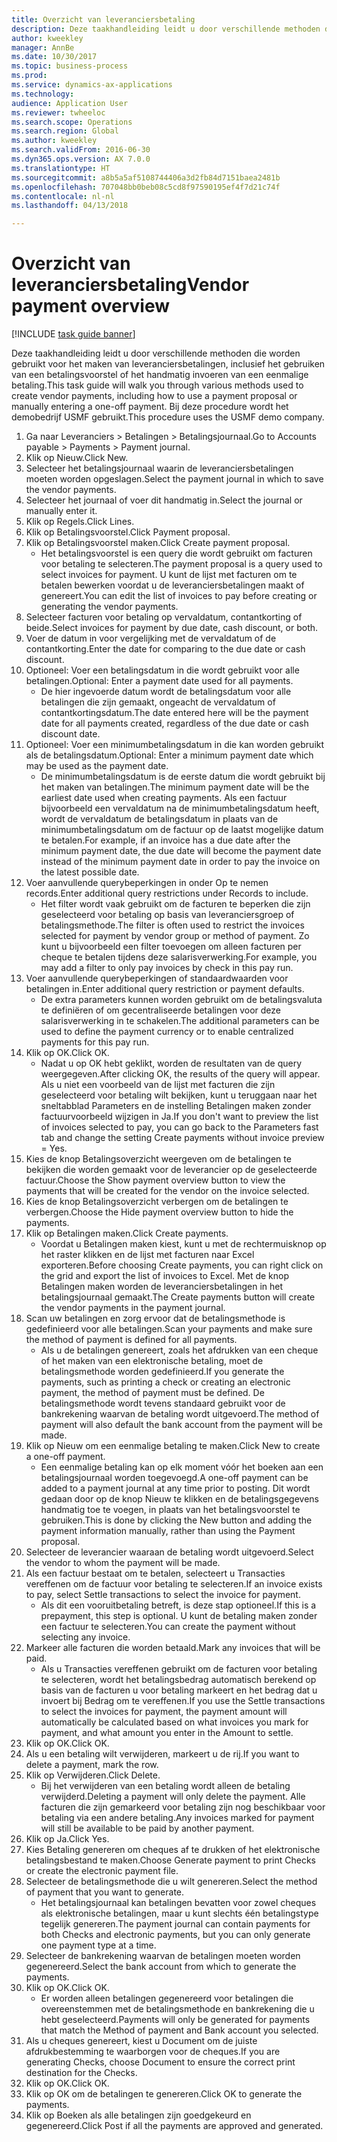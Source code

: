 ```yaml
--- 
title: Overzicht van leveranciersbetaling
description: Deze taakhandleiding leidt u door verschillende methoden die worden gebruikt voor het maken van leveranciersbetalingen, inclusief het gebruiken van een betalingsvoorstel of het handmatig invoeren van een eenmalige betaling.
author: kweekley
manager: AnnBe
ms.date: 10/30/2017
ms.topic: business-process
ms.prod: 
ms.service: dynamics-ax-applications
ms.technology: 
audience: Application User
ms.reviewer: twheeloc
ms.search.scope: Operations
ms.search.region: Global
ms.author: kweekley
ms.search.validFrom: 2016-06-30
ms.dyn365.ops.version: AX 7.0.0
ms.translationtype: HT
ms.sourcegitcommit: a8b5a5af5108744406a3d2fb84d7151baea2481b
ms.openlocfilehash: 707048bb0beb08c5cd8f97590195ef4f7d21c74f
ms.contentlocale: nl-nl
ms.lasthandoff: 04/13/2018

---
```

# <a name="vendor-payment-overview"></a><span data-ttu-id="a7e20-103">Overzicht van leveranciersbetaling</span><span class="sxs-lookup"><span data-stu-id="a7e20-103">Vendor payment overview</span></span>

[!INCLUDE [task guide banner](../../includes/task-guide-banner.md)]

<span data-ttu-id="a7e20-104">Deze taakhandleiding leidt u door verschillende methoden die worden gebruikt voor het maken van leveranciersbetalingen, inclusief het gebruiken van een betalingsvoorstel of het handmatig invoeren van een eenmalige betaling.</span><span class="sxs-lookup"><span data-stu-id="a7e20-104">This task guide will walk you through various methods used to create vendor payments, including how to use a payment proposal or manually entering a one-off payment.</span></span> <span data-ttu-id="a7e20-105">Bij deze procedure wordt het demobedrijf USMF gebruikt.</span><span class="sxs-lookup"><span data-stu-id="a7e20-105">This procedure uses the USMF demo company.</span></span>

1. <span data-ttu-id="a7e20-106">Ga naar Leveranciers > Betalingen > Betalingsjournaal.</span><span class="sxs-lookup"><span data-stu-id="a7e20-106">Go to Accounts payable > Payments > Payment journal.</span></span>
2. <span data-ttu-id="a7e20-107">Klik op Nieuw.</span><span class="sxs-lookup"><span data-stu-id="a7e20-107">Click New.</span></span>
3. <span data-ttu-id="a7e20-108">Selecteer het betalingsjournaal waarin de leveranciersbetalingen moeten worden opgeslagen.</span><span class="sxs-lookup"><span data-stu-id="a7e20-108">Select the payment journal in which to save the vendor payments.</span></span> 
4. <span data-ttu-id="a7e20-109">Selecteer het journaal of voer dit handmatig in.</span><span class="sxs-lookup"><span data-stu-id="a7e20-109">Select the journal or manually enter it.</span></span>
5. <span data-ttu-id="a7e20-110">Klik op Regels.</span><span class="sxs-lookup"><span data-stu-id="a7e20-110">Click Lines.</span></span>
6. <span data-ttu-id="a7e20-111">Klik op Betalingsvoorstel.</span><span class="sxs-lookup"><span data-stu-id="a7e20-111">Click Payment proposal.</span></span>
7. <span data-ttu-id="a7e20-112">Klik op Betalingsvoorstel maken.</span><span class="sxs-lookup"><span data-stu-id="a7e20-112">Click Create payment proposal.</span></span>
    * <span data-ttu-id="a7e20-113">Het betalingsvoorstel is een query die wordt gebruikt om facturen voor betaling te selecteren.</span><span class="sxs-lookup"><span data-stu-id="a7e20-113">The payment proposal is a query used to select invoices for payment.</span></span> <span data-ttu-id="a7e20-114">U kunt de lijst met facturen om te betalen bewerken voordat u de leveranciersbetalingen maakt of genereert.</span><span class="sxs-lookup"><span data-stu-id="a7e20-114">You can edit the list of invoices to pay before creating or generating the vendor payments.</span></span>  
8. <span data-ttu-id="a7e20-115">Selecteer facturen voor betaling op vervaldatum, contantkorting of beide.</span><span class="sxs-lookup"><span data-stu-id="a7e20-115">Select invoices for payment by due date, cash discount, or both.</span></span> 
9. <span data-ttu-id="a7e20-116">Voer de datum in voor vergelijking met de vervaldatum of de contantkorting.</span><span class="sxs-lookup"><span data-stu-id="a7e20-116">Enter the date for comparing to the due date or cash discount.</span></span> 
10. <span data-ttu-id="a7e20-117">Optioneel: Voer een betalingsdatum in die wordt gebruikt voor alle betalingen.</span><span class="sxs-lookup"><span data-stu-id="a7e20-117">Optional: Enter a payment date used for all payments.</span></span>
    * <span data-ttu-id="a7e20-118">De hier ingevoerde datum wordt de betalingsdatum voor alle betalingen die zijn gemaakt, ongeacht de vervaldatum of contantkortingsdatum.</span><span class="sxs-lookup"><span data-stu-id="a7e20-118">The date entered here will be the payment date for all payments created, regardless of the due date or cash discount date.</span></span>  
11. <span data-ttu-id="a7e20-119">Optioneel: Voer een minimumbetalingsdatum in die kan worden gebruikt als de betalingsdatum.</span><span class="sxs-lookup"><span data-stu-id="a7e20-119">Optional: Enter a minimum payment date which may be used as the payment date.</span></span>
    * <span data-ttu-id="a7e20-120">De minimumbetalingsdatum is de eerste datum die wordt gebruikt bij het maken van betalingen.</span><span class="sxs-lookup"><span data-stu-id="a7e20-120">The minimum payment date will be the earliest date used when creating payments.</span></span> <span data-ttu-id="a7e20-121">Als een factuur bijvoorbeeld een vervaldatum na de minimumbetalingsdatum heeft, wordt de vervaldatum de betalingsdatum in plaats van de minimumbetalingsdatum om de factuur op de laatst mogelijke datum te betalen.</span><span class="sxs-lookup"><span data-stu-id="a7e20-121">For example, if an invoice has a due date after the minimum payment date, the due date will become the payment date instead of the minimum payment date in order to pay the invoice on the latest possible date.</span></span>  
12. <span data-ttu-id="a7e20-122">Voer aanvullende querybeperkingen in onder Op te nemen records.</span><span class="sxs-lookup"><span data-stu-id="a7e20-122">Enter additional query restrictions under Records to include.</span></span>
    * <span data-ttu-id="a7e20-123">Het filter wordt vaak gebruikt om de facturen te beperken die zijn geselecteerd voor betaling op basis van leveranciersgroep of betalingsmethode.</span><span class="sxs-lookup"><span data-stu-id="a7e20-123">The filter is often used to restrict the invoices selected for payment by vendor group or method of payment.</span></span> <span data-ttu-id="a7e20-124">Zo kunt u bijvoorbeeld een filter toevoegen om alleen facturen per cheque te betalen tijdens deze salarisverwerking.</span><span class="sxs-lookup"><span data-stu-id="a7e20-124">For example, you may add a filter to only pay invoices by check in this pay run.</span></span>  
13. <span data-ttu-id="a7e20-125">Voer aanvullende querybeperkingen of standaardwaarden voor betalingen in.</span><span class="sxs-lookup"><span data-stu-id="a7e20-125">Enter additional query restriction or payment defaults.</span></span> 
    * <span data-ttu-id="a7e20-126">De extra parameters kunnen worden gebruikt om de betalingsvaluta te definiëren of om gecentraliseerde betalingen voor deze salarisverwerking in te schakelen.</span><span class="sxs-lookup"><span data-stu-id="a7e20-126">The additional parameters can be used to define the payment currency or to enable centralized payments for this pay run.</span></span>  
14. <span data-ttu-id="a7e20-127">Klik op OK.</span><span class="sxs-lookup"><span data-stu-id="a7e20-127">Click OK.</span></span>
    * <span data-ttu-id="a7e20-128">Nadat u op OK hebt geklikt, worden de resultaten van de query weergegeven.</span><span class="sxs-lookup"><span data-stu-id="a7e20-128">After clicking OK, the results of the query will appear.</span></span> <span data-ttu-id="a7e20-129">Als u niet een voorbeeld van de lijst met facturen die zijn geselecteerd voor betaling wilt bekijken, kunt u teruggaan naar het sneltabblad Parameters en de instelling Betalingen maken zonder factuurvoorbeeld wijzigen in Ja.</span><span class="sxs-lookup"><span data-stu-id="a7e20-129">If you don't want to preview the list of invoices selected to pay, you can go back to the Parameters fast tab and change the setting Create payments without invoice preview = Yes.</span></span>  
15. <span data-ttu-id="a7e20-130">Kies de knop Betalingsoverzicht weergeven om de betalingen te bekijken die worden gemaakt voor de leverancier op de geselecteerde factuur.</span><span class="sxs-lookup"><span data-stu-id="a7e20-130">Choose the Show payment overview button to view the payments that will be created for the vendor on the invoice selected.</span></span>
16. <span data-ttu-id="a7e20-131">Kies de knop Betalingsoverzicht verbergen om de betalingen te verbergen.</span><span class="sxs-lookup"><span data-stu-id="a7e20-131">Choose the Hide payment overview button to hide the payments.</span></span> 
17. <span data-ttu-id="a7e20-132">Klik op Betalingen maken.</span><span class="sxs-lookup"><span data-stu-id="a7e20-132">Click Create payments.</span></span>
    * <span data-ttu-id="a7e20-133">Voordat u Betalingen maken kiest, kunt u met de rechtermuisknop op het raster klikken en de lijst met facturen naar Excel exporteren.</span><span class="sxs-lookup"><span data-stu-id="a7e20-133">Before choosing Create payments, you can right click on the grid and export the list of invoices to Excel.</span></span> <span data-ttu-id="a7e20-134">Met de knop Betalingen maken worden de leveranciersbetalingen in het betalingsjournaal gemaakt.</span><span class="sxs-lookup"><span data-stu-id="a7e20-134">The Create payments button will create the vendor payments in the payment journal.</span></span>  
18. <span data-ttu-id="a7e20-135">Scan uw betalingen en zorg ervoor dat de betalingsmethode is gedefinieerd voor alle betalingen.</span><span class="sxs-lookup"><span data-stu-id="a7e20-135">Scan your payments and make sure the method of payment is defined for all payments.</span></span> 
    * <span data-ttu-id="a7e20-136">Als u de betalingen genereert, zoals het afdrukken van een cheque of het maken van een elektronische betaling, moet de betalingsmethode worden gedefinieerd.</span><span class="sxs-lookup"><span data-stu-id="a7e20-136">If you generate the payments, such as printing a check or creating an electronic payment, the method of payment must be defined.</span></span> <span data-ttu-id="a7e20-137">De betalingsmethode wordt tevens standaard gebruikt voor de bankrekening waarvan de betaling wordt uitgevoerd.</span><span class="sxs-lookup"><span data-stu-id="a7e20-137">The method of payment will also default the bank account from the payment will be made.</span></span>  
19. <span data-ttu-id="a7e20-138">Klik op Nieuw om een eenmalige betaling te maken.</span><span class="sxs-lookup"><span data-stu-id="a7e20-138">Click New to create a one-off payment.</span></span>
    * <span data-ttu-id="a7e20-139">Een eenmalige betaling kan op elk moment vóór het boeken aan een betalingsjournaal worden toegevoegd.</span><span class="sxs-lookup"><span data-stu-id="a7e20-139">A one-off payment can be added to a payment journal at any time prior to posting.</span></span> <span data-ttu-id="a7e20-140">Dit wordt gedaan door op de knop Nieuw te klikken en de betalingsgegevens handmatig toe te voegen, in plaats van het betalingsvoorstel te gebruiken.</span><span class="sxs-lookup"><span data-stu-id="a7e20-140">This is done by clicking the New button and adding the payment information manually, rather than using the Payment proposal.</span></span>  
20. <span data-ttu-id="a7e20-141">Selecteer de leverancier waaraan de betaling wordt uitgevoerd.</span><span class="sxs-lookup"><span data-stu-id="a7e20-141">Select the vendor to whom the payment will be made.</span></span>
21. <span data-ttu-id="a7e20-142">Als een factuur bestaat om te betalen, selecteert u Transacties vereffenen om de factuur voor betaling te selecteren.</span><span class="sxs-lookup"><span data-stu-id="a7e20-142">If an invoice exists to pay, select Settle transactions to select the invoice for payment.</span></span>
    * <span data-ttu-id="a7e20-143">Als dit een vooruitbetaling betreft, is deze stap optioneel.</span><span class="sxs-lookup"><span data-stu-id="a7e20-143">If this is a prepayment, this step is optional.</span></span> <span data-ttu-id="a7e20-144">U kunt de betaling maken zonder een factuur te selecteren.</span><span class="sxs-lookup"><span data-stu-id="a7e20-144">You can create the payment without selecting any invoice.</span></span>  
22. <span data-ttu-id="a7e20-145">Markeer alle facturen die worden betaald.</span><span class="sxs-lookup"><span data-stu-id="a7e20-145">Mark any invoices that will be paid.</span></span>
    * <span data-ttu-id="a7e20-146">Als u Transacties vereffenen gebruikt om de facturen voor betaling te selecteren, wordt het betalingsbedrag automatisch berekend op basis van de facturen u voor betaling markeert en het bedrag dat u invoert bij Bedrag om te vereffenen.</span><span class="sxs-lookup"><span data-stu-id="a7e20-146">If you use the Settle transactions to select the invoices for payment, the payment amount will automatically be calculated based on what invoices you mark for payment, and what amount you enter in the Amount to settle.</span></span>  
23. <span data-ttu-id="a7e20-147">Klik op OK.</span><span class="sxs-lookup"><span data-stu-id="a7e20-147">Click OK.</span></span>
24. <span data-ttu-id="a7e20-148">Als u een betaling wilt verwijderen, markeert u de rij.</span><span class="sxs-lookup"><span data-stu-id="a7e20-148">If you want to delete a payment, mark the row.</span></span>
25. <span data-ttu-id="a7e20-149">Klik op Verwijderen.</span><span class="sxs-lookup"><span data-stu-id="a7e20-149">Click Delete.</span></span>
    * <span data-ttu-id="a7e20-150">Bij het verwijderen van een betaling wordt alleen de betaling verwijderd.</span><span class="sxs-lookup"><span data-stu-id="a7e20-150">Deleting a payment will only delete the payment.</span></span> <span data-ttu-id="a7e20-151">Alle facturen die zijn gemarkeerd voor betaling zijn nog beschikbaar voor betaling via een andere betaling.</span><span class="sxs-lookup"><span data-stu-id="a7e20-151">Any invoices marked for payment will still be available to be paid by another payment.</span></span>  
26. <span data-ttu-id="a7e20-152">Klik op Ja.</span><span class="sxs-lookup"><span data-stu-id="a7e20-152">Click Yes.</span></span>
27. <span data-ttu-id="a7e20-153">Kies Betaling genereren om cheques af te drukken of het elektronische betalingsbestand te maken.</span><span class="sxs-lookup"><span data-stu-id="a7e20-153">Choose Generate payment to print Checks or create the electronic payment file.</span></span>
28. <span data-ttu-id="a7e20-154">Selecteer de betalingsmethode die u wilt genereren.</span><span class="sxs-lookup"><span data-stu-id="a7e20-154">Select the method of payment that you want to generate.</span></span>
    * <span data-ttu-id="a7e20-155">Het betalingsjournaal kan betalingen bevatten voor zowel cheques als elektronische betalingen, maar u kunt slechts één betalingstype tegelijk genereren.</span><span class="sxs-lookup"><span data-stu-id="a7e20-155">The payment journal can contain payments for both Checks and electronic payments, but you can only generate one payment type at a time.</span></span>  
29. <span data-ttu-id="a7e20-156">Selecteer de bankrekening waarvan de betalingen moeten worden gegenereerd.</span><span class="sxs-lookup"><span data-stu-id="a7e20-156">Select the bank account from which to generate the payments.</span></span>
30. <span data-ttu-id="a7e20-157">Klik op OK.</span><span class="sxs-lookup"><span data-stu-id="a7e20-157">Click OK.</span></span>
    * <span data-ttu-id="a7e20-158">Er worden alleen betalingen gegenereerd voor betalingen die overeenstemmen met de betalingsmethode en bankrekening die u hebt geselecteerd.</span><span class="sxs-lookup"><span data-stu-id="a7e20-158">Payments will only be generated for payments that match the Method of payment and Bank account you selected.</span></span>  
31. <span data-ttu-id="a7e20-159">Als u cheques genereert, kiest u Document om de juiste afdrukbestemming te waarborgen voor de cheques.</span><span class="sxs-lookup"><span data-stu-id="a7e20-159">If you are generating Checks, choose Document to ensure the correct print destination for the Checks.</span></span>
32. <span data-ttu-id="a7e20-160">Klik op OK.</span><span class="sxs-lookup"><span data-stu-id="a7e20-160">Click OK.</span></span>
33. <span data-ttu-id="a7e20-161">Klik op OK om de betalingen te genereren.</span><span class="sxs-lookup"><span data-stu-id="a7e20-161">Click OK to generate the payments.</span></span>
34. <span data-ttu-id="a7e20-162">Klik op Boeken als alle betalingen zijn goedgekeurd en gegenereerd.</span><span class="sxs-lookup"><span data-stu-id="a7e20-162">Click Post if all the payments are approved and generated.</span></span> 


